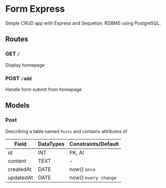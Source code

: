 # Form Express

Simple CRUD app with Express and Sequelize. RDBMS using PostgreSQL.

## Routes

### GET `/`

Display homepage

### POST `/add`

Handle form submit from homepage

## Models

### Post

Describing a table named `Posts` and contains attributes of

Field | DataTypes | Constraints/Default
--- | --- | ---
id | INT | PK, AI
content | TEXT | -
createdAt | DATE | now() `once`
updatedAt | DATE | now() `every change`
